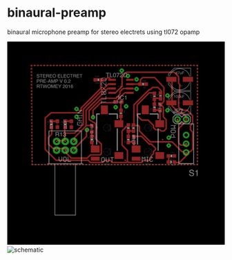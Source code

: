 # binaural-preamp
binaural microphone preamp for stereo electrets using tl072 opamp

![board](images/stereo_preamp.png)
![schematic](images/stereo_preamp_schematic.png)
